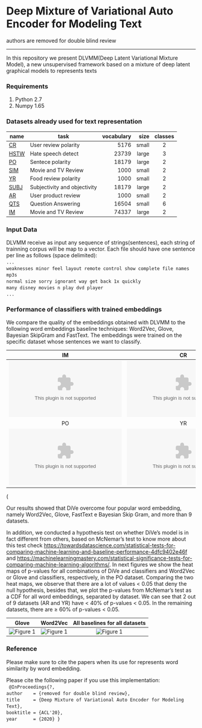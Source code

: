 #                          Deep Mixture of Variational Auto Encoder for Modeling Text
authors are removed for double blind review 
***

In this repository we present DLVMM(Deep Latent Variational Mixture Model),  a new unsupervised framework based on a mixture of deep latent graphical models to represents texts
### Requirements
1. Python 2.7
2. Numpy 1.65


### Datasets already used for text representation 

|name | task | vocabulary | size | classes  |
|----------	|------------------------------	|-----------:|----------:|:-----------:|
|[CR](https://github.com/davidsbatista/Aspect-Based-Sentiment-Analysis/tree/master/datasets/CR)  | User review polarity | 5176 | small | 2 |
|[HSTW](https://github.com/zeerakw/hatespeech)  | Hate speech detect| 23739 | large |3  |
|[PO](https://www.cs.cornell.edu/people/pabo/movie-review-data/rt-polaritydata.tar.gz)| Sentece polarity | 18179| large |  2 |
|[SIM](https://github.com/hallr/DAT_SF_19/blob/master/data/yelp_labelled.txt)  | Movie and TV Review | 1000 | small|  2|
|[YR](https://github.com/hallr/DAT_SF_19/blob/master/data/yelp_labelled.txt)  | Food review polarity | 1000| small| 2|
|[SUBJ](http://www.cs.cornell.edu/people/pabo/movie-review-data/rotten_imdb.tar.gz) | Subjectivity and objectivity | 18179 | large | 2 |
|[AR](https://github.com/hallr/DAT_SF_19/blob/master/data/yelp_labelled.txt)  | User product review  | 1000| small | 2  |
|[QTS](http://cogcomp.org/Data/QA/QC/)  | Question Answering  | 16504 | small | 6  |
|[IM](https://drive.google.com/file/d/0B8yp1gOBCztyN0JaMDVoeXhHWm8/)  | Movie and TV Review | 74337| large| 2 | 

### Input Data
DLVMM receive as input any sequence of strings(sentences), each string of trainning corpus will be map to a vector.
Each file should have one sentence per line as follows (space delimited): \
`...`\
`weaknesses minor feel layout remote control show complete file names mp3s`\
`normal size sorry ignorant way get back 1x quickly` \
`many disney movies n play dvd player` \
`...`


###  Performance of classifiers with trained embeddings
We compare the quality of the embeddings obtained with DLVMM to the following word embeddings baseline techniques: Word2Vec, Glove, Bayesian SkipGram and FastText. The embeddings were trained on the specific dataset whose sentences we want to classify.

IM             |  CR|  HSTW
:-------------------------:|:-------------------------:|:-------------------------:
![Figure 1 ](https://github.com/DiVeWord/DLVMM/tree/master/figs/q1.eps  "Title") |  ![Figure 1 ](https://github.com/DiVeWord/DLVMM/blob/master/figs/q5.eps  "Title")|![Figure 1 ](https://github.com/DiVeWord/DLVMM/blob/master/figs/q4.eps "Title")
PO             |  YR|  QS
![Figure 1 ](https://github.com/DiVeWord/DLVMM/blob/master/figs/q2.eps "Title") |![Figure 1 ](https://github.com/DiVeWord/DLVMM/figs/q3.eps "Title")|![Figure 1 ](https://github.com/DiVeWord/DLVMM/figs/q6.eps "Title")

(

Our results showed that DiVe overcome four popular word embedding, namely Word2Vec, Glove, FastText e Bayesian Skip Gram, and more than 9 datasets.

In addition, we conducted a hypothesis test on whether DiVe’s model is in fact different from others, based on McNemar’s test to know more about this test check https://towardsdatascience.com/statistical-tests-for-comparing-machine-learning-and-baseline-performance-4dfc9402e46f and https://machinelearningmastery.com/statistical-significance-tests-for-comparing-machine-learning-algorithms/. In next figures we show the heat maps of p-values for all combinations of DiVe and classifiers and Word2Vec or Glove and classifiers, respectively, in the PO
dataset. Comparing the two heat maps, we observe that there are a lot of values < 0.05 that deny the null hypothesis, besides that, we plot the p-values from McNemar’s test as a CDF for all word embeddings, separated by dataset. We
can see that 2 out of 9 datasets (AR and YR) have < 40% of p-values < 0.05. In the remaining datasets, there are ≥ 60%
of p-values < 0.05.

Glove             |  Word2Vec|  All baselines for all datasets
:-------------------------:|:-------------------------:|:-------------------------:
![Figure 1 ](https://github.com/DiVeWord/DLVMM/blob/master/figs/heatglove.png  "Title") |  ![Figure 1 ](https://github.com/DiVeWord/DLVMM/blob/master/figs/heatw2v.png  "Title")|![Figure 1 ](https://github.com/DiVeWord/DLVMM/blob/master/figs/cdfs.png "Title")

### Reference

Please make sure to cite the papers when its use for represents word similarity by word embedding.

Please cite the following paper if you use this implementation:\
`
@InProceedings{?,`\
  `author    = {removed for double blind review},`\
  `title     = {Deep Mixture of Variational Auto Encoder for Modeling Text},`\
  `booktitle = {ACL'20},`\
  `year      = {2020} }`

